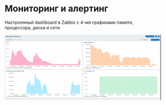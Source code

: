 # Мониторинг и алертинг

Настроенный dashboard в Zabbix с 4-мя графиками памяти, процессора, диска и сети

![alt-текст](https://github.com/awesomenmi/zabbix/blob/master/Screenshot%20from%202020-06-04%2015-18-24.png)
